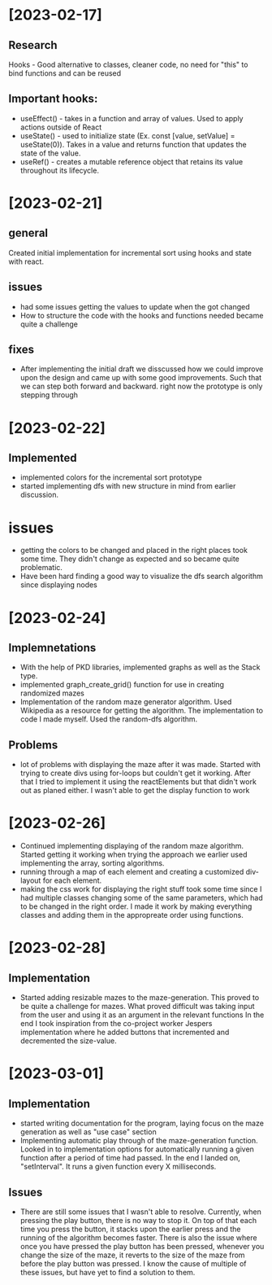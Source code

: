 # [2023-02-17]
## Research
Hooks - Good alternative to classes, cleaner code, no need for "this" to bind functions and can be reused

## Important hooks:
* useEffect() - takes in a function and array of values. Used to apply actions outside of React
* useState() - used to initialize state (Ex. const [value, setValue] = useState(0)). Takes in a value and returns function that updates the state of the value.
* useRef() - creates a mutable reference object that retains its value throughout its lifecycle.


# [2023-02-21]
## general
Created initial implementation for incremental sort using hooks and state with react. 

## issues
* had some issues getting the values to update when the got changed
* How to structure the code with the hooks and functions needed became quite a challenge

## fixes
* After implementing the initial draft we disscussed how we could improve upon the design and came up with some good improvements. Such that we can step both forward and backward. right now the prototype is only stepping through 


# [2023-02-22]
## Implemented
* implemented colors for the incremental sort prototype
* started implementing dfs with new structure in mind from earlier discussion.

# issues
* getting the colors to be changed and placed in the right places took some time. They didn't change as expected and so became quite problematic.
* Have been hard finding a good way to visualize the dfs search algorithm since displaying nodes 
 


# [2023-02-24]

## Implemnetations
* With the help of PKD libraries, implemented graphs as well as the Stack type.
* implemented graph_create_grid() function for use in creating randomized mazes
* Implementation of the random maze generator algorithm. Used Wikipedia as a resource for getting the algorithm. The implementation to code I made myself.
  Used the random-dfs algorithm.
## Problems
* lot of problems with displaying the maze after it was made. Started with trying to create divs using for-loops but couldn't get it working.
  After that I tried to implement it using the reactElements but that didn't work out as planed either. I wasn't able to get the display function to work

# [2023-02-26]
* Continued implementing displaying of the random maze algorithm. Started getting it working when trying the approach we earlier used implementing the array, sorting algorithms.
* running through a map of each element and creating a customized div-layout for each element.
* making the css work for displaying the right stuff took some time since I had multiple classes changing some of the same parameters,
  which had to be changed in the right order. I made it work by making everything classes and adding them in the appropreate order using functions.

# [2023-02-28]
## Implementation
* Started adding resizable mazes to the maze-generation. This proved to be quite a challenge for mazes. What proved difficult was taking input from the user and using it as an argument in the relevant functions
  In the end I took inspiration from the co-project worker Jespers implementation where he added buttons that incremented and decremented the size-value.


# [2023-03-01] 
## Implementation
* started writing documentation for the program, laying focus on the maze generation as well as "use case" section
* Implementing automatic play through of the maze-generation function. Looked in to implementation options for automatically running a given function after a period of time had passed. 
  In the end I landed on, "setInterval". It runs a given function every X milliseconds. 
## Issues
* There are still some issues that I wasn't able to resolve.
  Currently, when pressing the play button, there is no way to stop it. On top of that each time you press the button, it stacks upon the earlier press and the running of the algorithm becomes faster. There is also the issue
  where once you have pressed the play button has been pressed, whenever you change the size of the maze, it reverts to the size of the maze from before the play button was pressed. I know the cause of multiple of these issues,
  but have yet to find a solution to them.
